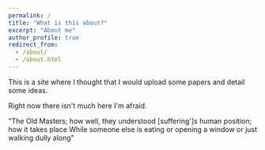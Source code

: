 ```yaml
---
permalink: /
title: "What is this about?"
excerpt: "About me"
author_profile: true
redirect_from:
  - /about/
  - /about.html
---
```



This is a site where I thought that I would upload some papers
and detail some ideas.

Right now there isn't much here I'm afraid.

"The Old Masters; how well, they understood
[suffering']s human position; how it takes place
While someone else is eating or opening a window or just walking dully along"
